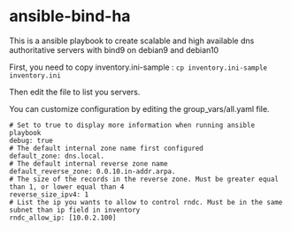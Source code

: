 # ansible-bind-ha

This is a ansible playbook to create scalable and high available dns authoritative servers with bind9 on debian9 and debian10

First, you need to copy inventory.ini-sample :
`cp inventory.ini-sample inventory.ini`

Then edit the file to list you servers.

You can customize configuration by editing the group_vars/all.yaml file.
```
# Set to true to display more information when running ansible playbook
debug: true
# The default internal zone name first configured
default_zone: dns.local.
# The default internal reverse zone name
default_reverse_zone: 0.0.10.in-addr.arpa.
# The size of the records in the reverse zone. Must be greater equal than 1, or lower equal than 4
reverse_size_ipv4: 1
# List the ip you wants to allow to control rndc. Must be in the same subnet than ip field in inventory
rndc_allow_ip: [10.0.2.100]
```

